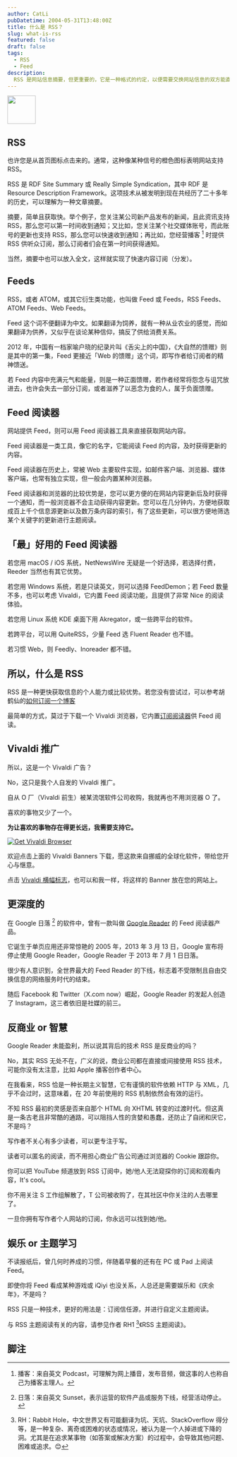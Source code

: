 ```yaml
---
author: CatLi
pubDatetime: 2004-05-31T13:48:00Z
title: 什么是 RSS？
slug: what-is-rss
featured: false
draft: false
tags:
  - RSS
  - Feed
description:
  RSS 是网站信息摘要，但更重要的，它是一种格式的约定，以便需要交换网站信息的双方能直接按格式约定来交换信息，至于 Feed，为什么最初没有人译为馈送？
---
```


<img src="/assets/feed-icon.svg" class="svg-64">

## RSS

也许您是从首页图标点击来的。通常，这种像某种信号的橙色图标表明网站支持 RSS。

RSS 是 RDF Site Summary 或 Really Simple Syndication，其中 RDF 是 Resource Description Framework。这项技术从被发明到现在共经历了二十多年的历史，可以理解为一种文章摘要。

摘要，简单且获取快。举个例子，您关注某公司新产品发布的新闻，且此资讯支持 RSS，那么您可以第一时间收到通知；又比如，您关注某个社交媒体账号，而此账号的更新也支持 RSS，那么您可以快速收到通知；再比如，您经营播客 [^1] 时提供 RSS 供听众订阅，那么订阅者们会在第一时间获得通知。

当然，摘要中也可以放入全文，这样就实现了快速内容订阅（分发）。

## Feeds

RSS，或者 ATOM，或其它衍生类功能，也叫做 Feed 或 Feeds，RSS Feeds、ATOM Feeds、Web Feeds。

Feed 这个词不便翻译为中文。如果翻译为饲养，就有一种从业农业的感觉，而如果翻译为供养，又似乎在谈论某种信仰，搞反了供给消费关系。

2012 年，中国有一档家喻户晓的纪录片叫《舌尖上的中国》，《大自然的馈赠》则是其中的第一集，Feed 更接近「Web 的馈赠」这个词，即写作者给订阅者的精神馈送。

若 Feed 内容中充满元气和能量，则是一种正面馈赠，若作者经常将怨念与诅咒放进去，也许会失去一部分订阅，或者滋养了以恶念为食的人，属于负面馈赠。

## Feed 阅读器

网站提供 Feed，则可以用 Feed 阅读器工具来直接获取网站内容。

Feed 阅读器是一类工具，像它的名字，它能阅读 Feed 的内容，及时获得更新的内容。

Feed 阅读器在历史上，常被 Web 主要软件实现，如邮件客户端、浏览器、媒体客户端，也常有独立实现，但一般会内置某种浏览器。

Feed 阅读器和浏览器的比较优势是，您可以更方便的在网站内容更新后及时获得一个通知，而一般浏览器不会主动获得内容更新。您可以在几分钟内，方便地获取成百上千个信息源更新以及数万条内容的索引，有了这些更新，可以很方便地筛选某个关键字的更新进行主题阅读。

## 「最」好用的 Feed 阅读器

若您用 macOS / iOS 系统，NetNewsWire 无疑是一个好选择，若选择付费，Reeder 当然也有其它优势。

若您用 Windows 系统，若是只读英文，则可以选择 FeedDemon；若 Feed 数量不多，也可以考虑 Vivaldi，它内置 Feed 阅读功能，且提供了非常 Nice 的阅读体验。

若您用 Linux 系统 KDE 桌面下用 Akregator，或一些跨平台的软件。

若跨平台，可以用 QuiteRSS，少量 Feed 选 Fluent Reader 也不错。

若习惯 Web，则 Feedly、Inoreader 都不错。

## 所以，什么是 RSS

RSS 是一种更快获取信息的个人能力或比较优势。若您没有尝试过，可以参考胡鹤仙的<a href="https://client.sspai.com/post/85261">如何订阅一个博客</a>

最简单的方式，莫过于下载一个 Vivaldi 浏览器，它内置<a href="https://vivaldi.com/zh-hans/features/feed-reader/" target="_blank">订阅阅读器</a>供 Feed 阅读。

## Vivaldi 推广

所以，这是一个 Vivaldi 广告？

No，这只是我个人自发的 Vivaldi 推广。

自从 O 厂（Vivaldi 前生）被某流氓软件公司收购，我就再也不用浏览器 O 了。

喜欢的事物又少了一个。

**为让喜欢的事物存在得更长远，我需要支持它。**

<a href="https://vivaldi.com?pk_campaign=Banners&pk_kwd=230x50"><img src="https://vivaldi.com/buttons/files/230x50.png" alt="Get Vivaldi Browser" style="border:0"></a>


欢迎点击上面的 Vivaldi Banners 下载，愿这款来自挪威的全球化软件，带给您开心与惬意。

点击 <a href="https://vivaldi.com/zh-hans/banners/" target="_blank">Vivaldi 横幅标志</a>，也可以和我一样，将这样的 Banner 放在您的网站上。

## 更深度的

在 Google 日落 [^2] 的软件中，曾有一款叫做 <a href="https://en.wikipedia.org/wiki/Google_Reader" target="_blank">Google Reader</a> 的 Feed 阅读器产品。

它诞生于单页应用还非常惊艳的 2005 年，2013 年 3 月 13 日，Google 宣布将停止使用 Google Reader，Google Reader 于 2013 年 7 月 1 日日落。

很少有人意识到，全世界最大的 Feed Reader 的下线，标志着不受限制且自由交换信息的网络服务时代的结束。

随后 Facebook 和 Twitter（X.com now）崛起，Google Reader 的发起人创造了 Instagram，这三者依旧是社媒的前三。

## 反商业 or 智慧

Google Reader 未能盈利，所以说其背后的技术 RSS 是反商业的吗？

No，其实 RSS 无处不在，广义的说，商业公司都在直接或间接使用 RSS 技术，可能你没有太注意，比如 Apple 播客创作者中心。

在我看来，RSS 恰是一种长期主义智慧，它有谨慎的软件依赖 HTTP 与 XML，几乎不会过时，这意味着，在 20 年前使用的 RSS 机制依然会有效的运行。

不知 RSS 最初的灵感是否来自那个 HTML 向 XHTML 转变的过渡时代。但这真是一条古老且非常酷的通路，可以阻挡人性的贪婪和愚蠢，还防止了自闭和厌它，不是吗？

写作者不关心有多少读者，可以更专注于写。

读者可以匿名的阅读，而不用担心商业广告公司通过浏览器的 Cookie 跟踪你。

你可以把 YouTube 频道放到 RSS 订阅中，她/他人无法窥探你的订阅和观看内容，It's cool。

你不用关注 S 工作组解散了，T 公司被收购了，在其社区中你关注的人去哪里了。

一旦你拥有写作者个人网站的订阅，你永远可以找到她/他。


## 娱乐 or 主题学习

不读报纸后，曾几何时养成的习惯，伴随着早餐的还有在 PC 或 Pad 上阅读 Feed。

即使你将 Feed 看成某种游戏或 iQiyi 也没关系，人总还是需要娱乐和《庆余年》，不是吗？

RSS 只是一种技术，更好的用法是：订阅信任源，并进行自定义主题阅读。

与 RSS 主题阅读有关的内容，请参见作者 RH1 [^3]《RSS 主题阅读》。

## 脚注

[^1]: 播客：来自英文 Podcast，可理解为网上播音，发布音频，做这事的人也称自己为播客主理人。
[^2]: 日落：来自英文 Sunset，表示运营的软件产品或服务下线，经营活动停止。
[^3]: RH：Rabbit Hole，中文世界又有可能翻译为坑、天坑、StackOverflow 得分等，是一种复杂、离奇或困难的状态或情况，被认为是一个人掉进或下降的洞。尤其是在追求某事物（如答案或解决方案）的过程中，会导致其他问题、困难或追求。😊

<style>
    .svg-64 {
        width: 64px;
        height: 64px;
    }
</style>
